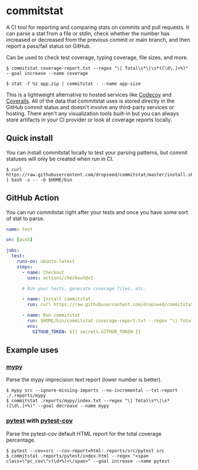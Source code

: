 # commitstat

A CI tool for reporting and comparing stats on commits and pull requests.
It can parse a stat from a file or stdin,
check whether the number has increased or decreased from the previous commit or main branch,
and then report a pass/fail status on GitHub.

Can be used to check test coverage, typing coverage, file sizes, and more.

```console
$ commitstat coverage-report.txt --regex "\| Total\s*\|\s*([\d\.]+%)" --goal increase --name coverage
```

```console
$ stat -f %z app.zip | commitstat - --name app-size
```

This is a lightweight alternative to hosted services like [Codecov](https://about.codecov.io/) and [Coveralls](https://coveralls.io/).
All of the data that commitstat uses is stored directly in the GitHub commit status and doesn't involve any third-party services or hosting.
There aren't any visualization tools built-in but you can always store artifacts in your CI provider or look at coverage reports locally.

## Quick install

You can install commitstat locally to test your parsing patterns, but commit statuses will only be created when run in CI.

```console
$ curl https://raw.githubusercontent.com/dropseed/commitstat/master/install.sh | bash -s -- -b $HOME/bin
```

## GitHub Action

You can run commitstat right after your tests and once you have some sort of stat to parse.

```yml
name: test

on: [push]

jobs:
  test:
    runs-on: ubuntu-latest
    steps:
      - name: Checkout
        uses: actions/checkout@v2

      # Run your tests, generate coverage files, etc.

      - name: Install commitstat
        run: curl https://raw.githubusercontent.com/dropseed/commitstat/master/install.sh | bash -s -- -b $HOME/bin

      - name: Run commitstat
        run: $HOME/bin/commitstat coverage-report.txt --regex "\| Total\s*\|\s*([\d\.]+%)" --goal increase --name coverage
        env:
          GITHUB_TOKEN: ${{ secrets.GITHUB_TOKEN }}
```

## Example uses

### [mypy](http://mypy-lang.org/)

Parse the mypy imprecision text report (lower number is better).

```console
$ mypy src --ignore-missing-imports --no-incremental --txt-report ./.reports/mypy
$ commitstat .reports/mypy/index.txt --regex "\| Total\s*\|\s*([\d\.]+%)" --goal decrease --name mypy
```

### [pytest](https://docs.pytest.org/en/latest/) with [pytest-cov](https://github.com/pytest-dev/pytest-cov)

Parse the pytest-cov default HTML report for the total coverage percentage.

```console
$ pytest --cov=src --cov-report=html:.reports/src/pytest src
$ commitstat .reports/pytest/index.html --regex "<span class=\"pc_cov\">(\d+%)<\/span>" --goal increase --name pytest
```
